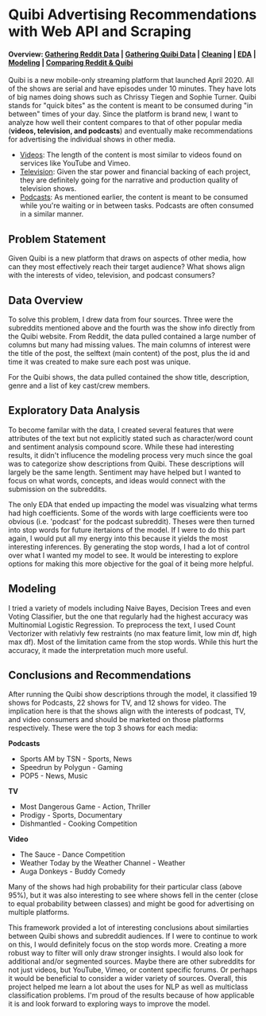 # Quibi Advertising Recommendations with Web API and Scraping

#### Overview: [Gathering Reddit Data](https://github.com/scaress21/reddit_and_quibi/blob/master/code/01A_Gathering_Reddit_Data.ipynb) | [Gathering Quibi Data](https://github.com/scaress21/reddit_and_quibi/blob/master/code/01B_Gathering_Quibi_Data.ipynb) | [Cleaning](https://github.com/scaress21/reddit_and_quibi/blob/master/code/02_Cleaning.ipynb) | [EDA](https://github.com/scaress21/reddit_and_quibi/blob/master/code/03_EDA.ipynb) | [Modeling](https://github.com/scaress21/reddit_and_quibi/blob/master/code/04_Modeling.ipynb) | [Comparing Reddit & Quibi](https://github.com/scaress21/reddit_and_quibi/blob/master/code/05_Comparison%20w%20Quibi%20Data.ipynb)

Quibi is a new mobile-only streaming platform that launched April 2020. All of the shows are serial and have episodes under 10 minutes. They have lots of big names doing shows such as Chrissy Tiegen and Sophie Turner. Quibi stands for "quick bites" as the content is meant to be consumed during "in between" times of your day. Since the platform is brand new, I want to analyze how well their content compares to that of other popular media (**videos, television, and podcasts**) and eventually make recommendations for advertising the individual shows in other media.

- [Videos](https://www.reddit.com/r/videos/): The length of the content is most similar to videos found on services like YouTube and Vimeo.
- [Television](https://www.reddit.com/r/television/): Given the star power and financial backing of each project, they are definitely going for the narrative and production quality of television shows.
- [Podcasts](https://www.reddit.com/r/podcasts/): As mentioned earlier, the content is meant to be consumed while you're waiting or in between tasks. Podcasts are often consumed in a similar manner. 

## Problem Statement
Given Quibi is a new platform that draws on aspects of other media, how can they most effectively reach their target audience? What shows align with the interests of video, television, and podcast consumers?

## Data Overview
To solve this problem, I drew data from four sources. Three were the subreddits mentioned above and the fourth was the show info directly from the Quibi website. From Reddit, the data pulled contained a large number of columns but many had missing values. The main columns of interest were the title of the post, the selftext (main content) of the post, plus the id and time it was created to make sure each post was unique. 

For the Quibi shows, the data pulled contained the show title, description, genre and a list of key cast/crew members. 

## Exploratory Data Analysis
To become familar with the data, I created several features that were attributes of the text but not explicitly stated such as character/word count and sentiment analysis compound score. While these had interesting results, it didn't influcence the modeling process very much since the goal was to categorize show descriptions from Quibi. These descriptions will largely be the same length. Sentiment may have helped but I wanted to focus on what words, concepts, and ideas would connect with the submission on the subreddits.

The only EDA that ended up impacting the model was visualzing what terms had high coefficients. Some of the words with large coefficients were too obvious (i.e. 'podcast' for the podcast subreddit). Theses were then turned into stop words for future itertaions of the model. If I were to do this part again, I would put all my energy into this  because it yields the most interesting inferences. By generating the stop words, I had a lot of control over what I wanted my model to see. It would be interesting to explore options for making this more objective for the goal of it being more helpful.

## Modeling
I tried a variety of models including Naive Bayes, Decision Trees and even Voting Classifier, but the one that regularly had the highest accuracy was Multinomial Logistic Regression. To preprocess the text, I used Count Vectorizer with relativly few restraints (no max feature limit, low min df, high max df). Most of the limitation came from the stop words. While this hurt the accuracy, it made the interpretation much more useful.

## Conclusions and Recommendations
After running the Quibi show descriptions through the model, it classified 19 shows for Podcasts, 22 shows for TV, and 12 shows for video. The implication here is that the shows align with the interests of podcast, TV, and video consumers and should be marketed on those platforms respectively. These were the top 3 shows for each media:

**Podcasts**
- Sports AM by TSN - Sports, News 
- Speedrun by Polygun - Gaming 
- POP5 - News, Music

**TV**
- Most Dangerous Game - Action, Thriller 
- Prodigy -  Sports, Documentary 
- Dishmantled - Cooking Competition


**Video**
- The Sauce -  Dance Competition 
- Weather Today by the Weather Channel - Weather
- Auga Donkeys - Buddy Comedy


Many of the shows had high probability for their particular class (above 95%), but it was also interesting to see where shows fell in the center (close to equal probability between classes) and might be good for advertising on multiple platforms.

This framework provided a lot of interesting conclusions about similarties between Quibi shows and subreddit audiences. If I were to continue to work on this, I would definitely focus on the stop words more. Creating a more robust way to filter will only draw stronger insights. I would also look for additional and/or segmented sources. Maybe there are other subreddits for not just videos, but YouTube, Vimeo, or content specific forums. Or perhaps it would be beneficial to consider a wider variety of sources. Overall, this project helped me learn a lot about the uses for NLP as well as multiclass classification problems. I'm proud of the results because of how applicable it is and look forward to exploring ways to improve the model.
